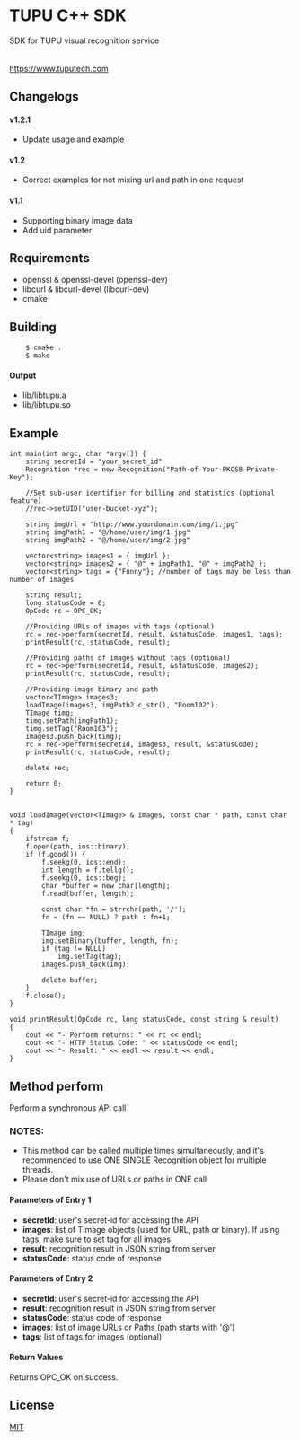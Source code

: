 # TUPU C++ SDK

SDK for TUPU visual recognition service
######  
<https://www.tuputech.com>

## Changelogs
#### v1.2.1
- Update usage and example

#### v1.2
- Correct examples for not mixing url and path in one request

#### v1.1
- Supporting binary image data
- Add uid parameter 

## Requirements

- openssl & openssl-devel (openssl-dev)
- libcurl & libcurl-devel (libcurl-dev)
- cmake


## Building

```
    $ cmake .
    $ make
```

#### Output

- lib/libtupu.a
- lib/libtupu.so

## Example

```
int main(int argc, char *argv[]) {
    string secretId = "your_secret_id"
    Recognition *rec = new Recognition("Path-of-Your-PKCS8-Private-Key");

    //Set sub-user identifier for billing and statistics (optional feature)
    //rec->setUID("user-bucket-xyz");

    string imgUrl = "http://www.yourdomain.com/img/1.jpg"
    string imgPath1 = "@/home/user/img/1.jpg"
    string imgPath2 = "@/home/user/img/2.jpg"

    vector<string> images1 = { imgUrl };
    vector<string> images2 = { "@" + imgPath1, "@" + imgPath2 };
    vector<string> tags = {"Funny"}; //number of tags may be less than number of images

    string result;
    long statusCode = 0;
    OpCode rc = OPC_OK;

    //Providing URLs of images with tags (optional)
    rc = rec->perform(secretId, result, &statusCode, images1, tags);
    printResult(rc, statusCode, result);

    //Providing paths of images without tags (optional)
    rc = rec->perform(secretId, result, &statusCode, images2);
    printResult(rc, statusCode, result);

    //Providing image binary and path
    vector<TImage> images3;
    loadImage(images3, imgPath2.c_str(), "Room102");
    TImage timg;
    timg.setPath(imgPath1);
    timg.setTag("Room103");
    images3.push_back(timg);
    rc = rec->perform(secretId, images3, result, &statusCode);
    printResult(rc, statusCode, result);

    delete rec;

    return 0;
}


void loadImage(vector<TImage> & images, const char * path, const char * tag)
{
    ifstream f;
    f.open(path, ios::binary);
    if (f.good()) {
        f.seekg(0, ios::end);
        int length = f.tellg();
        f.seekg(0, ios::beg);
        char *buffer = new char[length];
        f.read(buffer, length);

        const char *fn = strrchr(path, '/');
        fn = (fn == NULL) ? path : fn+1;

        TImage img;
        img.setBinary(buffer, length, fn);
        if (tag != NULL)
            img.setTag(tag);
        images.push_back(img);

        delete buffer;
    }
    f.close();
}

void printResult(OpCode rc, long statusCode, const string & result)
{
    cout << "- Perform returns: " << rc << endl;
    cout << "- HTTP Status Code: " << statusCode << endl;
    cout << "- Result: " << endl << result << endl;
}
```

## Method perform

Perform a synchronous API call

### NOTES:
- This method can be called multiple times simultaneously, and it's recommended to use ONE SINGLE Recognition object for multiple threads.
- Please don't mix use of URLs or paths in ONE call

#### Parameters of Entry 1
- **secretId**: user's secret-id for accessing the API
- **images**: list of TImage objects (used for URL, path or binary). If using tags, make sure to set tag for all images
- **result**: recognition result in JSON string from server
- **statusCode**: status code of response

#### Parameters of Entry 2
- **secretId**: user's secret-id for accessing the API
- **result**: recognition result in JSON string from server
- **statusCode**: status code of response
- **images**: list of image URLs or Paths (path starts with '@')
- **tags**: list of tags for images (optional)

#### Return Values

Returns OPC_OK on success.

## License

[MIT](http://www.opensource.org/licenses/mit-license.php)
